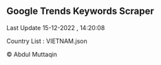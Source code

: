 

## Google Trends Keywords Scraper 
 
Last Update 15-12-2022 , 14:20:08

Country List :
VIETNAM.json



© Abdul Muttaqin 
